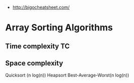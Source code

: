 * http://bigocheatsheet.com/
# Array Sorting Algorithms
## Time complexity TC
## Space complexity
Quicksort (n log(n))
Heapsort Best-Average-Worst(n log(n))
